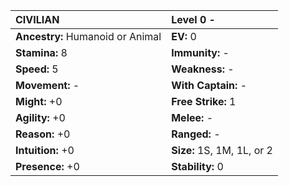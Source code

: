 | **CIVILIAN**                             | Level 0 -                                |
|:-----------------------------------------|:-----------------------------------------|
| **Ancestry:** Humanoid or Animal         | **EV:** 0                                |
| **Stamina:** 8                           | **Immunity:** -                          |
| **Speed:** 5                             | **Weakness:** -                          |
| **Movement:** -                          | **With Captain:** -                      |
| **Might:** +0                            | **Free Strike:** 1                       |
| **Agility:** +0                          | **Melee:** -                             |
| **Reason:** +0                           | **Ranged:** -                            |
| **Intuition:** +0                        | **Size:** 1S, 1M, 1L, or 2               |
| **Presence:** +0                         | **Stability:** 0                         |